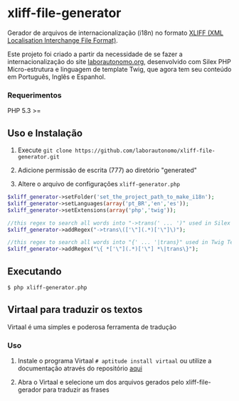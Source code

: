 xliff-file-generator
====================

Gerador de arquivos de internacionalização (i18n) no formato [XLIFF (XML Localisation Interchange File Format)](http://en.wikipedia.org/wiki/XLIFF).

Este projeto foi criado a partir da necessidade de se fazer a internacionalização do site [laborautonomo.org](http://laborautonomo.org), desenvolvido com Silex PHP Micro-estrutura e linguagem de template Twig, que agora tem seu conteúdo em Português, Inglês e Espanhol.

### Requerimentos

PHP 5.3 >=

Uso e Instalação
----------------

1. Execute `git clone https://github.com/laborautonomo/xliff-file-generator.git`

2. Adicione permissão de escrita (777) ao diretório "generated" 

3. Altere o arquivo de configurações `xliff-generator.php`

```php
$xliff_generator->setFolder('set_the_project_path_to_make_i18n');
$xliff_generator->setLanguages(array('pt_BR','en','es'));
$xliff_generator->setExtensions(array('php','twig'));

//this regex to search all words into "->trans(' ... ')" used in Silex Micro-Framework
$xliff_generator->addRegex("->trans\(['\"](.*)['\"]\)");

//this regex to search all words into "{' ... '|trans}" used in Twig Template Language
$xliff_generator->addRegex("\{ *['\"](.*)['\"] *\|trans\}");
```

Executando
----------

```sh
$ php xliff-generator.php
```

Virtaal para traduzir os textos
-------------------------------

Virtaal é uma simples e poderosa ferramenta de tradução

### Uso

1. Instale o programa Virtaal `# aptitude install virtaal` ou utilize a documentação através do repositório [aqui](https://github.com/translate/virtaal)

2. Abra o Virtaal e selecione um dos arquivos gerados pelo xliff-file-gerador para traduzir as frases  
